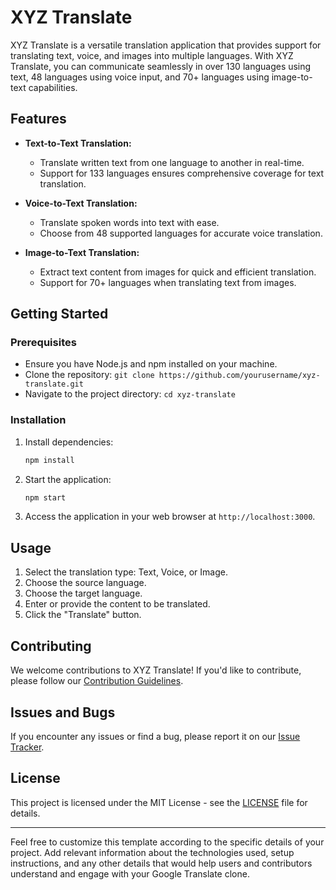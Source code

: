 # XYZ Translate

XYZ Translate is a versatile translation application that provides support for translating text, voice, and images into multiple languages. With XYZ Translate, you can communicate seamlessly in over 130 languages using text, 48 languages using voice input, and 70+ languages using image-to-text capabilities.

## Features

- **Text-to-Text Translation:**
  - Translate written text from one language to another in real-time.
  - Support for 133 languages ensures comprehensive coverage for text translation.

- **Voice-to-Text Translation:**
  - Translate spoken words into text with ease.
  - Choose from 48 supported languages for accurate voice translation.

- **Image-to-Text Translation:**
  - Extract text content from images for quick and efficient translation.
  - Support for 70+ languages when translating text from images.

## Getting Started

### Prerequisites

- Ensure you have Node.js and npm installed on your machine.
- Clone the repository: `git clone https://github.com/yourusername/xyz-translate.git`
- Navigate to the project directory: `cd xyz-translate`

### Installation

1. Install dependencies:
   ```bash
   npm install
   ```

2. Start the application:
   ```bash
   npm start
   ```

3. Access the application in your web browser at `http://localhost:3000`.

## Usage

1. Select the translation type: Text, Voice, or Image.
2. Choose the source language.
3. Choose the target language.
4. Enter or provide the content to be translated.
5. Click the "Translate" button.

## Contributing

We welcome contributions to XYZ Translate! If you'd like to contribute, please follow our [Contribution Guidelines](CONTRIBUTING.md).

## Issues and Bugs

If you encounter any issues or find a bug, please report it on our [Issue Tracker](https://github.com/yourusername/xyz-translate/issues).

## License

This project is licensed under the MIT License - see the [LICENSE](LICENSE) file for details.

---

Feel free to customize this template according to the specific details of your project. Add relevant information about the technologies used, setup instructions, and any other details that would help users and contributors understand and engage with your Google Translate clone.
